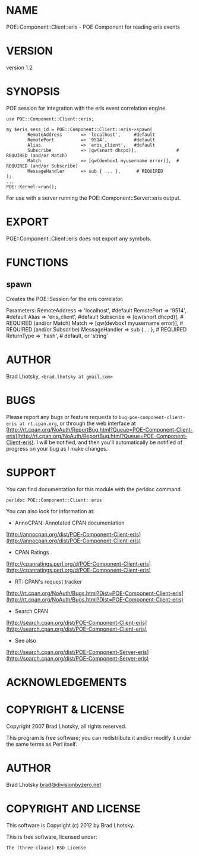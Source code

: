 # NAME

POE::Component::Client::eris - POE Component for reading eris events

# VERSION

version 1.2

# SYNOPSIS

POE session for integration with the eris event correlation engine.

    use POE::Component::Client::eris;

    my $eris_sess_id = POE::Component::Client::eris->spawn(
            RemoteAddress       => 'localhost',     #default
            RemotePort          => '9514',          #default
            Alias               => 'eris_client',   #default
            Subscribe           => [qw(snort dhcpd)],               # REQUIRED (and/or Match)
            Match               => [qw(devbox1 myusername error)],  # REQUIRED (and/or Subscribe)
            MessageHandler      => sub { ... },      # REQUIRED
    );
    ...
    POE::Kernel->run();

For use with a server running the POE::Component::Server::eris output.

# EXPORT

POE::Component::Client::eris does not export any symbols.

# FUNCTIONS

## spawn

Creates the POE::Session for the eris correlator.

Parameters:
    RemoteAddress       => 'localhost',     \#default
    RemotePort          => '9514',          \#default
    Alias               => 'eris\_client',   \#default
    Subscribe           => \[qw(snort dhcpd)\],               \# REQUIRED (and/or Match)
    Match               => \[qw(devbox1 myusername error)\],  \# REQUIRED (and/or Subscribe)
    MessageHandler      => sub { ... },      \# REQUIRED
    ReturnType          => 'hash',           \# default, or 'string'

# AUTHOR

Brad Lhotsky, `<brad.lhotsky at gmail.com>`

# BUGS

Please report any bugs or feature requests to
`bug-poe-component-client-eris at rt.cpan.org`, or through the web interface at
[http://rt.cpan.org/NoAuth/ReportBug.html?Queue=POE-Component-Client-eris](http://rt.cpan.org/NoAuth/ReportBug.html?Queue=POE-Component-Client-eris).
I will be notified, and then you'll automatically be notified of progress on
your bug as I make changes.

# SUPPORT

You can find documentation for this module with the perldoc command.

    perldoc POE::Component::Client::eris

You can also look for information at:

- AnnoCPAN: Annotated CPAN documentation

[http://annocpan.org/dist/POE-Component-Client-eris](http://annocpan.org/dist/POE-Component-Client-eris)

- CPAN Ratings

[http://cpanratings.perl.org/d/POE-Component-Client-eris](http://cpanratings.perl.org/d/POE-Component-Client-eris)

- RT: CPAN's request tracker

[http://rt.cpan.org/NoAuth/Bugs.html?Dist=POE-Component-Client-eris](http://rt.cpan.org/NoAuth/Bugs.html?Dist=POE-Component-Client-eris)

- Search CPAN

[http://search.cpan.org/dist/POE-Component-Client-eris](http://search.cpan.org/dist/POE-Component-Client-eris)

- See also

[http://search.cpan.org/dist/POE-Component-Server-eris](http://search.cpan.org/dist/POE-Component-Server-eris)

# ACKNOWLEDGEMENTS

# COPYRIGHT & LICENSE

Copyright 2007 Brad Lhotsky, all rights reserved.

This program is free software; you can redistribute it and/or modify it
under the same terms as Perl itself.

# AUTHOR

Brad Lhotsky <brad@divisionbyzero.net>

# COPYRIGHT AND LICENSE

This software is Copyright (c) 2012 by Brad Lhotsky.

This is free software, licensed under:

    The (three-clause) BSD License
